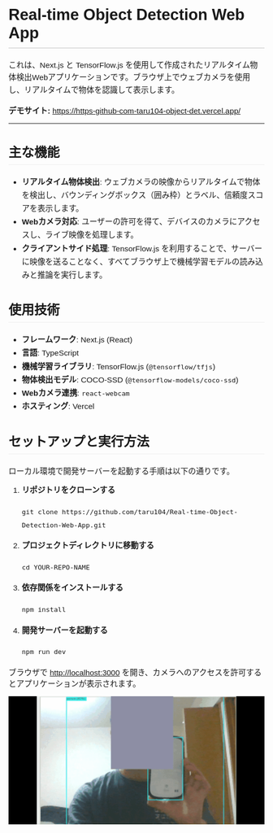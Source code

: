 <div style="font-family: sans-serif;">

<h1 style="font-size: 2.2em; border-bottom: 2px solid #ddd; padding-bottom: 10px;">
  Real-time Object Detection Web App
</h1>

<p style="font-size: 1.1em; line-height: 1.6;">
  これは、Next.js と TensorFlow.js を使用して作成されたリアルタイム物体検出Webアプリケーションです。ブラウザ上でウェブカメラを使用し、リアルタイムで物体を認識して表示します。
</p>

<p style="font-size: 1.1em;">
  <strong>デモサイト:</strong> <a href="https://https-github-com-taru104-object-det.vercel.app/">https://https-github-com-taru104-object-det.vercel.app/</a>
</p>

<hr>

<h2 style="font-size: 1.8em; border-bottom: 1px solid #eee; padding-bottom: 8px;">
  主な機能
</h2>

<ul style="font-size: 1.1em; line-height: 1.7;">
  <li><strong>リアルタイム物体検出</strong>: ウェブカメラの映像からリアルタイムで物体を検出し、バウンディングボックス（囲み枠）とラベル、信頼度スコアを表示します。</li>
  <li><strong>Webカメラ対応</strong>: ユーザーの許可を得て、デバイスのカメラにアクセスし、ライブ映像を処理します。</li>
  <li><strong>クライアントサイド処理</strong>: TensorFlow.js を利用することで、サーバーに映像を送ることなく、すべてブラウザ上で機械学習モデルの読み込みと推論を実行します。</li>
</ul>

<h2 style="font-size: 1.8em; border-bottom: 1px solid #eee; padding-bottom: 8px;">
  使用技術
</h2>

<ul style="font-size: 1.1em; line-height: 1.7;">
  <li><strong>フレームワーク</strong>: Next.js (React)</li>
  <li><strong>言語</strong>: TypeScript</li>
  <li><strong>機械学習ライブラリ</strong>: TensorFlow.js (<code>@tensorflow/tfjs</code>)</li>
  <li><strong>物体検出モデル</strong>: COCO-SSD (<code>@tensorflow-models/coco-ssd</code>)</li>
  <li><strong>Webカメラ連携</strong>: <code>react-webcam</code></li>
  <li><strong>ホスティング</strong>: Vercel</li>
</ul>

<h2 style="font-size: 1.8em; border-bottom: 1px solid #eee; padding-bottom: 8px;">
  セットアップと実行方法
</h2>

<p style="font-size: 1.1em;">
  ローカル環境で開発サーバーを起動する手順は以下の通りです。
</p>

<ol style="font-size: 1.1em; line-height: 1.7;">
  <li>
    <strong>リポジトリをクローンする</strong>
    <br>
<pre><code>git clone https://github.com/taru104/Real-time-Object-Detection-Web-App.git</code></pre>
  </li>
  <li>
    <strong>プロジェクトディレクトリに移動する</strong>
<pre><code>cd YOUR-REPO-NAME</code></pre>
  </li>
  <li>
    <strong>依存関係をインストールする</strong>
<pre><code>npm install</code></pre>
  </li>
  <li>
    <strong>開発サーバーを起動する</strong>
<pre><code>npm run dev</code></pre>
  </li>
</ol>

<p style="font-size: 1.1em;">
  ブラウザで <a href="http://localhost:3000">http://localhost:3000</a> を開き、カメラへのアクセスを許可するとアプリケーションが表示されます。
</p>
<img src="https://github.com/taru104/Real-time-Object-Detection-Web-App/raw/main/Videotogif.gif" alt="デモアニメーション" width="600">
</div>

